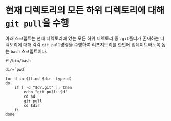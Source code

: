# 현재 디렉토리의 모든 하위 디렉토리에 대해 `git pull`을 수행

아래 스크립트는 현재 디렉토리에 있는 모든 하위 디렉토리 중 `.git`폴더가 존재하는 디렉토리에 대해 각각 `git pull`명령을 수행하여 리포지토리를 한번에 업데이트하도록 돕는 `bash` 스크립트이다.

```shell
#!/bin/bash

dir=`pwd`

for d in $(find $dir -type d)
do
    if [ -d "$d/.git" ]; then
        echo "git pull: $d"
        cd $d
        git pull
        cd $dir
    fi
done
```
